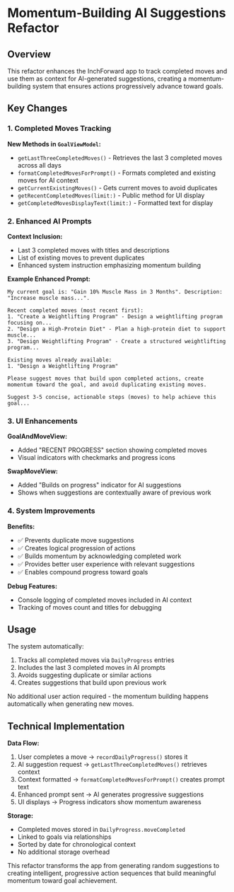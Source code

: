 # Momentum-Building AI Suggestions Refactor

## Overview

This refactor enhances the InchForward app to track completed moves and use them as context for AI-generated suggestions, creating a momentum-building system that ensures actions progressively advance toward goals.

## Key Changes

### 1. Completed Moves Tracking

**New Methods in `GoalViewModel`:**
- `getLastThreeCompletedMoves()` - Retrieves the last 3 completed moves across all days
- `formatCompletedMovesForPrompt()` - Formats completed and existing moves for AI context
- `getCurrentExistingMoves()` - Gets current moves to avoid duplicates
- `getRecentCompletedMoves(limit:)` - Public method for UI display
- `getCompletedMovesDisplayText(limit:)` - Formatted text for display

### 2. Enhanced AI Prompts

**Context Inclusion:**
- Last 3 completed moves with titles and descriptions
- List of existing moves to prevent duplicates
- Enhanced system instruction emphasizing momentum building

**Example Enhanced Prompt:**
```
My current goal is: "Gain 10% Muscle Mass in 3 Months". Description: "Increase muscle mass...".

Recent completed moves (most recent first):
1. "Create a Weightlifting Program" - Design a weightlifting program focusing on...
2. "Design a High-Protein Diet" - Plan a high-protein diet to support muscle...
3. "Design Weightlifting Program" - Create a structured weightlifting program...

Existing moves already available:
1. "Design a Weightlifting Program"

Please suggest moves that build upon completed actions, create momentum toward the goal, and avoid duplicating existing moves.

Suggest 3-5 concise, actionable steps (moves) to help achieve this goal...
```

### 3. UI Enhancements

**GoalAndMoveView:**
- Added "RECENT PROGRESS" section showing completed moves
- Visual indicators with checkmarks and progress icons

**SwapMoveView:**
- Added "Builds on progress" indicator for AI suggestions
- Shows when suggestions are contextually aware of previous work

### 4. System Improvements

**Benefits:**
- ✅ Prevents duplicate move suggestions
- ✅ Creates logical progression of actions
- ✅ Builds momentum by acknowledging completed work
- ✅ Provides better user experience with relevant suggestions
- ✅ Enables compound progress toward goals

**Debug Features:**
- Console logging of completed moves included in AI context
- Tracking of moves count and titles for debugging

## Usage

The system automatically:
1. Tracks all completed moves via `DailyProgress` entries
2. Includes the last 3 completed moves in AI prompts
3. Avoids suggesting duplicate or similar actions
4. Creates suggestions that build upon previous work

No additional user action required - the momentum building happens automatically when generating new moves.

## Technical Implementation

**Data Flow:**
1. User completes a move → `recordDailyProgress()` stores it
2. AI suggestion request → `getLastThreeCompletedMoves()` retrieves context
3. Context formatted → `formatCompletedMovesForPrompt()` creates prompt text
4. Enhanced prompt sent → AI generates progressive suggestions
5. UI displays → Progress indicators show momentum awareness

**Storage:**
- Completed moves stored in `DailyProgress.moveCompleted`
- Linked to goals via relationships
- Sorted by date for chronological context
- No additional storage overhead

This refactor transforms the app from generating random suggestions to creating intelligent, progressive action sequences that build meaningful momentum toward goal achievement. 